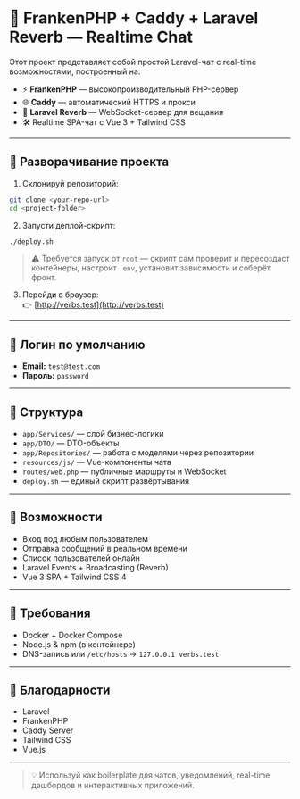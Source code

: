 # 🧪 FrankenPHP + Caddy + Laravel Reverb — Realtime Chat

Этот проект представляет собой простой Laravel-чат с real-time возможностями, построенный на:

- ⚡ **FrankenPHP** — высокопроизводительный PHP-сервер
- 🌐 **Caddy** — автоматический HTTPS и прокси
- 💬 **Laravel Reverb** — WebSocket-сервер для вещания
- 🛠️ Realtime SPA-чат с Vue 3 + Tailwind CSS

---

## 🚀 Разворачивание проекта

1. Склонируй репозиторий:

```bash
git clone <your-repo-url>
cd <project-folder>
```

2. Запусти деплой-скрипт:

```bash
./deploy.sh
```

> ⚠️ Требуется запуск от `root` — скрипт сам проверит и пересоздаст контейнеры, настроит `.env`, установит зависимости и соберёт фронт.

3. Перейди в браузер:  
   👉 [http://verbs.test](http://verbs.test)

---

## 🔐 Логин по умолчанию

- **Email:** `test@test.com`
- **Пароль:** `password`

---

## 📂 Структура

- `app/Services/` — слой бизнес-логики
- `app/DTO/` — DTO-объекты
- `app/Repositories/` — работа с моделями через репозитории
- `resources/js/` — Vue-компоненты чата
- `routes/web.php` — публичные маршруты и WebSocket
- `deploy.sh` — единый скрипт развёртывания

---

## 🧪 Возможности

- Вход под любым пользователем
- Отправка сообщений в реальном времени
- Список пользователей онлайн
- Laravel Events + Broadcasting (Reverb)
- Vue 3 SPA + Tailwind CSS 4

---

## 📌 Требования

- Docker + Docker Compose
- Node.js & npm (в контейнере)
- DNS-запись или `/etc/hosts` → `127.0.0.1 verbs.test`

---

## 🤝 Благодарности

- Laravel
- FrankenPHP
- Caddy Server
- Tailwind CSS
- Vue.js

---

> 💡 Используй как boilerplate для чатов, уведомлений, real-time дашбордов и интерактивных приложений.
